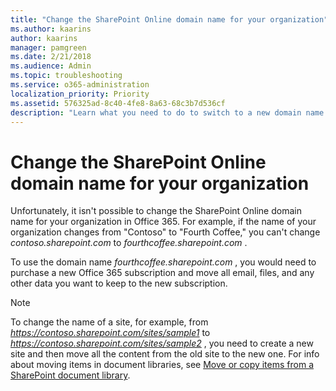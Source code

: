 ```yaml
---
title: "Change the SharePoint Online domain name for your organization"
ms.author: kaarins
author: kaarins
manager: pamgreen
ms.date: 2/21/2018
ms.audience: Admin
ms.topic: troubleshooting
ms.service: o365-administration
localization_priority: Priority
ms.assetid: 576325ad-8c40-4fe8-8a63-68c3b7d536cf
description: "Learn what you need to do to switch to a new domain name for SharePoint Online"
---
```


# Change the SharePoint Online domain name for your organization

Unfortunately, it isn't possible to change the SharePoint Online domain name for your organization in Office 365. For example, if the name of your organization changes from "Contoso" to "Fourth Coffee," you can't change  *contoso.sharepoint.com*  to  *fourthcoffee.sharepoint.com*  . 
  
To use the domain name  *fourthcoffee.sharepoint.com*  , you would need to purchase a new Office 365 subscription and move all email, files, and any other data you want to keep to the new subscription. 
  
> [!NOTE]
> To change the name of a site, for example, from  *https://contoso.sharepoint.com/sites/sample1*  to  *https://contoso.sharepoint.com/sites/sample2*  , you need to create a new site and then move all the content from the old site to the new one. For info about moving items in document libraries, see [Move or copy items from a SharePoint document library](https://support.office.com/article/00e2f483-4df3-46be-a861-1f5f0c1a87bc). 
  

